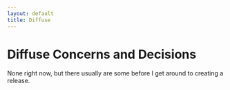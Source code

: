 ```yaml
---
layout: default
title: Diffuse
---
```


# Diffuse Concerns and Decisions

None right now, but there usually are some before I get around to creating a
release.
